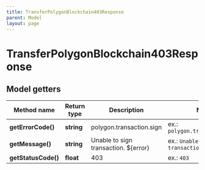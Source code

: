 ```yaml
---
title: TransferPolygonBlockchain403Response
parent: Model
layout: page
---
```


# TransferPolygonBlockchain403Response

## Model getters

Method name | Return type | Description | Notes
------------ | ------------- | ------------- | -------------
**getErrorCode()** | **string** | polygon.transaction.sign | ex.: `polygon.transaction.sign`
**getMessage()** | **string** | Unable to sign transaction. ${error} | ex.: `Unable to sign transaction. ${error}`
**getStatusCode()** | **float** | 403 | ex.: `403`

